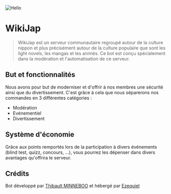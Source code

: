 ![Hello](https://media.discordapp.net/attachments/939499609653391360/961904504104710144/Wikijap_logo_2.png)

# WikiJap

> WikiJap est un serveur communautaire regroupé autour de la culture nippon et plus précisément autour de la culture populaire que sont les light novels, les mangas et les animés. Ce bot est conçu spécialement dans la modération et l'automatisation de ce serveur.

## But et fonctionnalités

Nous avons pour but de moderniser et d'offrir à nos membres une sécurité ainsi que du divertissement. C'est grâce à cela que nous séparerons nos commandes en 3 différentes catégories : 

- Modération
- Evénementiel
- Divertissement

## Système d'économie

Grâce aux points remportés lors de la participation à divers événements (blind test, quizz, concours, ...), vous pourrez les dépenser dans divers avantages qu'offrira le serveur.

## Crédits

Bot développé par [Thibault MINNEBOO](https://github.com/Thibault-MJS) et hébergé par [Ezequiel](https://github.com/TheRedMineTheRedMine)